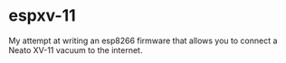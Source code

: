 # espxv-11
My attempt at writing an esp8266 firmware that allows you to connect a Neato XV-11 vacuum to the internet.
